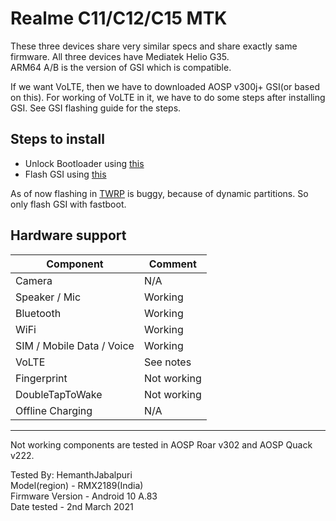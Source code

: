 # Realme C11/C12/C15 MTK

These three devices share very similar specs and share exactly same firmware. All three devices have Mediatek Helio G35.  
ARM64 A/B is the version of GSI which is compatible.

If we want VoLTE, then we have to downloaded AOSP v300j+ GSI(or based on this). For working of VoLTE in it, we have to do some steps after installing GSI. See GSI flashing guide for the steps.

## Steps to install

* Unlock Bootloader using [this](https://forum.xda-developers.com/t/guide-bootloader-unlock-realme-c12.4244957/)
* Flash GSI using [this](https://forum.xda-developers.com/t/gsi-phh-q-r-gsi-flashing-for-realme-c12.4244979/)

As of now flashing in [TWRP](https://forum.xda-developers.com/t/recovery-twrp-rmx2185-twrp-3-5-0-for-realme-c11.4236095/) is buggy, because of dynamic partitions. So only flash GSI with fastboot.

## Hardware support

| Component                 |      Comment                                              |
|---------------------------|-----------------------------------------------------------|
| Camera                    | N/A                                                    |
| Speaker / Mic             | Working                                                    |
| Bluetooth                 | Working                                                    |
| WiFi                      | Working                                                    |
| SIM / Mobile Data / Voice | Working                                                    |
| VoLTE                     | See notes                                                    |
| Fingerprint               | Not working                                                    |
| DoubleTapToWake               | Not working                                                    |
| Offline Charging          | N/A                                                    |

---

Not working components are tested in AOSP Roar v302 and AOSP Quack v222.

Tested By: HemanthJabalpuri  
Model(region) - RMX2189(India)  
Firmware Version - Android 10 A.83  
Date tested - 2nd March 2021

